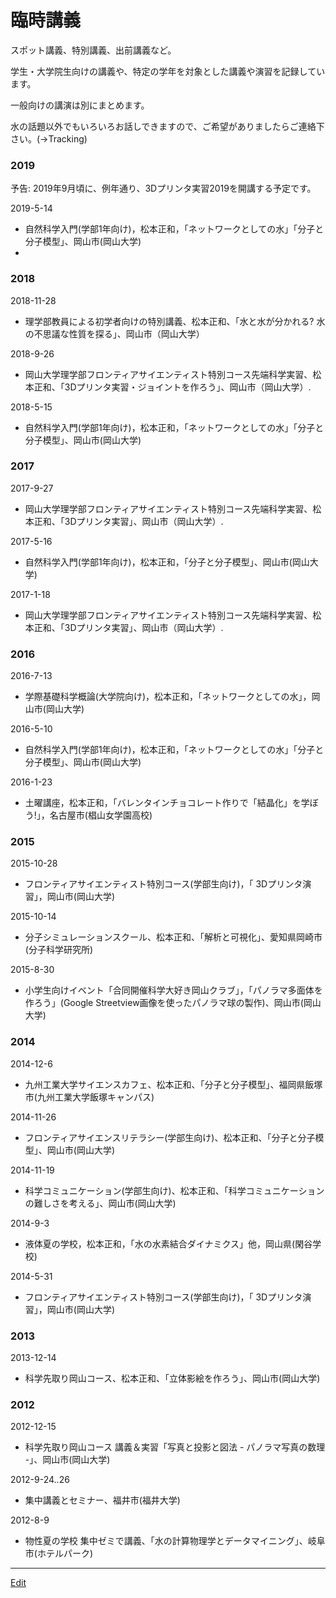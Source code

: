 # 臨時講義

スポット講義、特別講義、出前講義など。

学生・大学院生向けの講義や、特定の学年を対象とした講義や演習を記録しています。

一般向けの講演は別にまとめます。

水の話題以外でもいろいろお話しできますので、ご希望がありましたらご連絡下さい。(→Tracking)



### 2019

予告: 2019年9月頃に、例年通り、3Dプリンタ実習2019を開講する予定です。









2019-5-14


* 自然科学入門(学部1年向け)，松本正和，「ネットワークとしての水」「分子と分子模型」、岡山市(岡山大学)
* [](https://gyazo.com/7e3296f6ffeda1ab930217ffbdb3234e)



### 2018

2018-11-28


* 理学部教員による初学者向けの特別講義、松本正和、「水と水が分かれる? 水の不思議な性質を探る」、岡山市（岡山大学）

2018-9-26


* 岡山大学理学部フロンティアサイエンティスト特別コース先端科学実習、松本正和、「3Dプリンタ実習・ジョイントを作ろう」、岡山市（岡山大学）.

2018-5-15


* 自然科学入門(学部1年向け)，松本正和，「ネットワークとしての水」「分子と分子模型」、岡山市(岡山大学)



### 2017

2017-9-27


* 岡山大学理学部フロンティアサイエンティスト特別コース先端科学実習、松本正和、「3Dプリンタ実習」、岡山市（岡山大学）.

2017-5-16


* 自然科学入門(学部1年向け)，松本正和，「分子と分子模型」、岡山市(岡山大学)

2017-1-18


* 岡山大学理学部フロンティアサイエンティスト特別コース先端科学実習、松本正和、「3Dプリンタ実習」、岡山市（岡山大学）.



### 2016

2016-7-13


* 学際基礎科学概論(大学院向け)，松本正和，「ネットワークとしての水」，岡山市(岡山大学)

2016-5-10


* 自然科学入門(学部1年向け)，松本正和，「ネットワークとしての水」「分子と分子模型」、岡山市(岡山大学)

2016-1-23


* 土曜講座，松本正和，「バレンタインチョコレート作りで「結晶化」を学ぼう!」，名古屋市(椙山女学園高校)



### 2015

2015-10-28


* フロンティアサイエンティスト特別コース(学部生向け)，「 3Dプリンタ演習」，岡山市(岡山大学)

2015-10-14


* 分子シミュレーションスクール、松本正和、「解析と可視化」、愛知県岡崎市(分子科学研究所)

2015-8-30


* 小学生向けイベント「合同開催科学大好き岡山クラブ」，「パノラマ多面体を作ろう」(Google Streetview画像を使ったパノラマ球の製作)、岡山市(岡山大学)



### 2014

2014-12-6


* 九州工業大学サイエンスカフェ、松本正和、「分子と分子模型」、福岡県飯塚市(九州工業大学飯塚キャンパス)

2014-11-26


* フロンティアサイエンスリテラシー(学部生向け)、松本正和、「分子と分子模型」、岡山市(岡山大学)

2014-11-19


* 科学コミュニケーション(学部生向け)、松本正和、「科学コミュニケーションの難しさを考える」、岡山市(岡山大学)

2014-9-3


* 液体夏の学校，松本正和，「水の水素結合ダイナミクス」他，岡山県(閑谷学校)

2014-5-31


* フロンティアサイエンティスト特別コース(学部生向け)，「 3Dプリンタ演習」，岡山市(岡山大学)



### 2013

2013-12-14


* 科学先取り岡山コース、松本正和、「立体影絵を作ろう」、岡山市(岡山大学)



### 2012

2012-12-15


* 科学先取り岡山コース 講義＆実習「写真と投影と図法 - パノラマ写真の数理 -」、岡山市(岡山大学)

2012-9-24..26


* 集中講義とセミナー、福井市(福井大学)

2012-8-9


* 物性夏の学校 集中ゼミで講義、「水の計算物理学とデータマイニング」、岐阜市(ホテルパーク)





----
[Edit](https://github.com/vitroid/vitroid.github.io/edit/master/MD/臨時講義.md)
